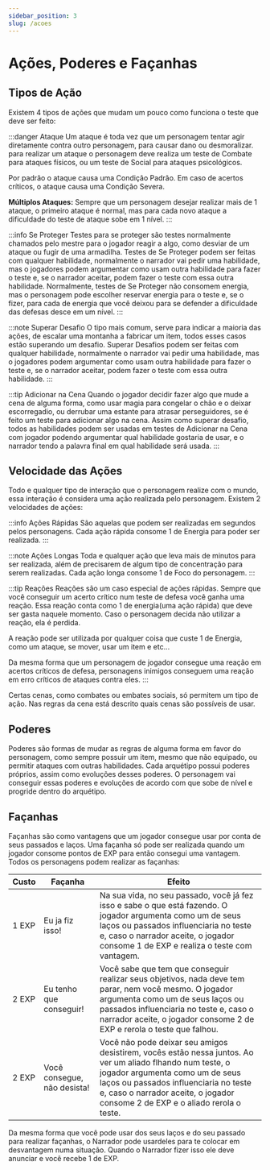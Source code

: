```yaml
---
sidebar_position: 3
slug: /acoes
---
```


# Ações, Poderes e Façanhas

## Tipos de Ação
Existem 4 tipos de ações que mudam um pouco como funciona o teste que deve ser feito:

:::danger Ataque
Um ataque é toda vez que um personagem tentar agir diretamente contra outro personagem, para causar dano ou desmoralizar. para realizar um ataque o personagem deve realiza um teste de Combate para ataques físicos, ou um teste de Social para ataques psicológicos.

Por padrão o ataque causa uma Condição Padrão. Em caso de acertos críticos, o ataque causa uma Condição Severa.

**Múltiplos Ataques:** Sempre que um personagem desejar realizar mais de 1 ataque, o primeiro ataque é normal, mas para cada novo ataque a dificuldade do teste de ataque sobe em 1 nível.
:::

:::info Se Proteger
Testes para se proteger são testes normalmente chamados pelo mestre para o jogador reagir a algo, como desviar de um ataque ou fugir de uma armadilha. Testes de Se Proteger podem ser feitas com qualquer habilidade, normalmente o narrador vai pedir uma habilidade, mas o jogadores podem argumentar como usam outra habilidade para fazer o teste e, se o narrador aceitar, podem fazer o teste com essa outra habilidade. Normalmente, testes de Se Proteger não consomem energia, mas o personagem pode escolher reservar energia para o teste e, se o fizer, para cada de energia que você deixou para se defender a dificuldade das defesas desce em um nível.
:::

:::note Superar Desafio
O tipo mais comum, serve para indicar a maioria das ações, de escalar uma montanha a fabricar um item, todos esses casos estão superando um desafio. Superar Desafios podem ser feitas com qualquer habilidade, normalmente o narrador vai pedir uma habilidade, mas o jogadores podem argumentar como usam outra habilidade para fazer o teste e, se o narrador aceitar, podem fazer o teste com essa outra habilidade.
:::

:::tip Adicionar na Cena
Quando o jogador decidir fazer algo que mude a cena de alguma forma, como usar magia para congelar o chão e o deixar escorregadio, ou derrubar uma estante para atrasar perseguidores, se é feito um teste para adicionar algo na cena. Assim como superar desafio, todos as habilidades podem ser usadas em testes de Adicionar na Cena com jogador podendo argumentar qual habilidade gostaria de usar, e o narrador tendo a palavra final em qual habilidade será usada.
:::


## Velocidade das Ações
Todo e qualquer tipo de interação que o personagem realize com o mundo, essa interação é considera uma ação realizada pelo personagem. Existem 2 velocidades de ações:

:::info Ações Rápidas
São aquelas que podem ser realizadas em segundos pelos personagens. Cada ação rápida consome 1 de Energia para poder ser realizada.
:::

:::note Ações Longas
Toda e qualquer ação que leva mais de minutos para ser realizada, além de precisarem de algum tipo de concentração para serem realizadas. Cada ação longa consome 1 de Foco do personagem.
:::

:::tip Reações
Reações são um caso especial de ações rápidas. Sempre que você conseguir um acerto crítico num teste de defesa você ganha uma reação. Essa reação conta como 1 de energia(uma ação rápida) que deve ser gasta naquele momento. Caso o personagem decida não utilizar a reação, ela é perdida.

A reação pode ser utilizada por qualquer coisa que custe 1 de Energia, como um ataque, se mover, usar um item e etc...

Da mesma forma que um personagem de jogador consegue uma reação em acertos críticos de defesa, personagens inimigos conseguem uma reação em erro críticos de ataques contra eles.
:::

Certas cenas, como combates ou embates sociais, só permitem um tipo de ação. Nas regras da cena está descrito quais cenas são possíveis de usar.

## Poderes
Poderes são formas de mudar as regras de alguma forma em favor do personagem, como sempre possuir um item, mesmo que não equipado, ou permitir ataques com outras habilidades.
Cada arquétipo possui poderes próprios, assim como evoluções desses poderes. O personagem vai conseguir essas poderes e evoluções de acordo com que sobe de nível e progride dentro do arquétipo.

## Façanhas
Façanhas são como vantagens que um jogador consegue usar por conta de seus passados e laços. Uma façanha só pode ser realizada quando um jogador consome pontos de EXP para então consegui uma vantagem. Todos os personagens podem realizar as façanhas:

| Custo | Façanha | Efeito |
|---|---|----------|
| 1 EXP | Eu ja fiz isso! | Na sua vida, no seu passado, você já fez isso e sabe o que está fazendo. O jogador argumenta como um de seus laços ou passados influenciaria no teste e, caso o narrador aceite, o jogador consome 1 de EXP e realiza o teste com vantagem. |
| 2 EXP | Eu tenho que conseguir! | Você sabe que tem que conseguir realizar seus objetivos, nada deve tem parar, nem você mesmo. O jogador argumenta como um de seus laços ou passados influenciaria no teste e, caso o narrador aceite, o jogador consome 2 de EXP e rerola o teste que falhou. |
| 2 EXP | Você consegue, não desista! | Você não pode deixar seu amigos desistirem, vocês estão nessa juntos. Ao ver um aliado flhando num teste, o jogador argumenta como um de seus laços ou passados influenciaria no teste e, caso o narrador aceite, o jogador consome 2 de EXP e o aliado rerola o teste. |

Da mesma forma que você pode usar dos seus laços e do seu passado para realizar façanhas, o Narrador pode usardeles para te colocar em desvantagem numa situação. Quando o Narrador fizer isso ele deve anunciar e você recebe 1 de EXP.